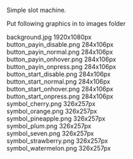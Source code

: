 Simple slot machine.

Put following graphics in to images folder

background.jpg               1920x1080px <br/>
button_payin_disable.png     284x106px   <br/>
button_payin_normal.png      284x106px   <br/>
button_payin_onhover.png     284x106px   <br/>
button_payin_onpress.png     284x106px   <br/>
button_start_disable.png     284x106px   <br/>
button_start_normal.png      284x106px   <br/>
button_start_onhover.png     284x106px   <br/>
button_start_onpress.png     284x106px   <br/>
symbol_cherry.png            326x257px   <br/>
symbol_orange.png            326x257px   <br/>
symbol_pineapple.png         326x257px   <br/>
symbol_plum.png              326x257px   <br/>
symbol_seven.png             326x257px   <br/>
symbol_strawberry.png        326x257px   <br/>
symbol_watermelon.png        326x257px   <br/>